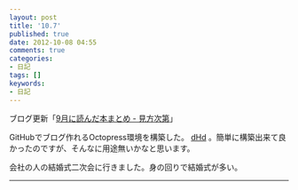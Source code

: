 ```yaml
---
layout: post
title: '10.7'
published: true
date: 2012-10-08 04:55
comments: true
categories:
- 日記
tags: []
keywords:
- 日記
---
```

ブログ更新「[9月に読んだ本まとめ - 見方次第](http://soramugi.hateblo.jp/entry/2012/10/07/162637 "9月に読んだ本まとめ - 見方次第")」

GitHubでブログ作れるOctopress環境を構築した。 [dHd](http://soramugi.github.com/ "dHd") 。簡単に構築出来て良かったのですが、そんなに用途無いかなと思います。

会社の人の結婚式二次会に行きました。身の回りで結婚式が多い。

---

